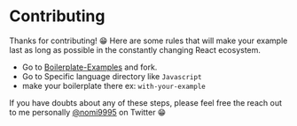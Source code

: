 # Contributing

Thanks for contributing! 😁 Here are some rules that will make your example last as long as possible in the constantly changing React ecosystem.

- Go to [Boilerplate-Examples](https://github.com/nomi9995/boilerplate-examples) and fork.
- Go to Specific language directory like `Javascript`
- make your boilerplate there ex: `with-your-example`



If you have doubts about any of these steps, please feel free the reach out to me personally [@nomi9995](https://twitter.com/nomi9995) on Twitter 😁
